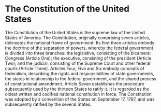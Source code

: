 # The Constitution of the United States

The Constitution of the United States is the supreme law of the United States of America. The Constitution, originally comprising seven articles, delineates the national frame of government. Its first three articles embody the doctrine of the separation of powers, whereby the federal government is divided into three branches: the legislative, consisting of the bicameral Congress (Article One); the executive, consisting of the president (Article Two); and the judicial, consisting of the Supreme Court and other federal courts (Article Three). Articles Four, Five and Six embody concepts of federalism, describing the rights and responsibilities of state governments, the states in relationship to the federal government, and the shared process of constitutional amendment. Article Seven establishes the procedure subsequently used by the thirteen States to ratify it. It is regarded as the oldest written and codified national constitution in force. The Constitution was adopted by a convention of the States on September 17, 1787, and was subsequently ratified by the several States. 
